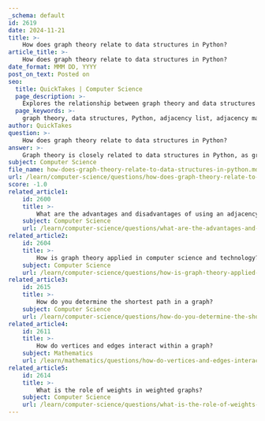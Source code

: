 ```yaml
---
_schema: default
id: 2619
date: 2024-11-21
title: >-
    How does graph theory relate to data structures in Python?
article_title: >-
    How does graph theory relate to data structures in Python?
date_format: MMM DD, YYYY
post_on_text: Posted on
seo:
  title: QuickTakes | Computer Science
  page_description: >-
    Explores the relationship between graph theory and data structures in Python, covering representation techniques, operations, and practical applications of graphs.
  page_keywords: >-
    graph theory, data structures, Python, adjacency list, adjacency matrix, edge list, graph representation, graph operations, depth-first search, breadth-first search, practical applications of graphs, social networks, transportation systems, recommendation engines
author: QuickTakes
question: >-
    How does graph theory relate to data structures in Python?
answer: >-
    Graph theory is closely related to data structures in Python, as graphs themselves are a fundamental data structure used to model relationships and connections between entities. In Python, various data structures can be employed to represent graphs effectively, allowing for efficient storage and manipulation of nodes (vertices) and edges.\n\n### Graph Representation Techniques\n\n1. **Adjacency List**: This is one of the most common ways to represent a graph. It uses a dictionary where each key is a node, and the corresponding value is a set or list of nodes that are directly connected to it. For example:\n   ```python\n   graph = {\n       0: {1, 2},\n       1: {0, 2},\n       2: {0, 1}\n   }\n   ```\n   This representation is efficient in terms of space, especially for sparse graphs.\n\n2. **Adjacency Matrix**: This representation uses a 2D array (or list of lists) to indicate whether pairs of nodes are adjacent. For a graph with `n` nodes, the adjacency matrix will be an `n x n` matrix. For example:\n   ```python\n   graph = [\n       [0, 1, 1],\n       [1, 0, 1],\n       [1, 1, 0]\n   ]\n   ```\n   This method is more space-consuming but allows for quick lookups to check if an edge exists between two nodes.\n\n3. **Edge List**: This is a simple representation where a graph is represented as a list of edges. Each edge can be represented as a tuple of two nodes. For example:\n   ```python\n   edges = [(0, 1), (0, 2), (1, 2)]\n   ```\n\n### Graph Operations\n\nPython allows for various operations on graphs, such as:\n- **Adding and Removing Nodes**: You can easily add or remove nodes from the graph structure.\n- **Modifying Edges**: Edges can be added or removed, and their properties can be modified.\n- **Graph Traversal**: Algorithms like Depth-First Search (DFS) and Breadth-First Search (BFS) can be implemented to explore the graph. For example, a simple DFS implementation in Python might look like this:\n   ```python\n   def dfs(graph, start, visited=None):\n       if visited is None:\n           visited = set()\n       visited.add(start)\n       for neighbor in graph[start]:\n           if neighbor not in visited:\n               dfs(graph, neighbor, visited)\n       return visited\n   ```\n\n### Practical Applications of Graphs\n\nGraphs are widely used in various domains, including:\n- **Social Networks**: Representing users as nodes and their connections as edges.\n- **Transportation Systems**: Modeling routes and connections between locations.\n- **Recommendation Engines**: Analyzing relationships between products and users.\n\n### Conclusion\n\nIn summary, graph theory provides a robust framework for understanding and implementing complex relationships through data structures in Python. By utilizing different representation techniques and operations, developers can effectively model and manipulate graphs to solve real-world problems.
subject: Computer Science
file_name: how-does-graph-theory-relate-to-data-structures-in-python.md
url: /learn/computer-science/questions/how-does-graph-theory-relate-to-data-structures-in-python
score: -1.0
related_article1:
    id: 2600
    title: >-
        What are the advantages and disadvantages of using an adjacency matrix?
    subject: Computer Science
    url: /learn/computer-science/questions/what-are-the-advantages-and-disadvantages-of-using-an-adjacency-matrix
related_article2:
    id: 2604
    title: >-
        How is graph theory applied in computer science and technology?
    subject: Computer Science
    url: /learn/computer-science/questions/how-is-graph-theory-applied-in-computer-science-and-technology
related_article3:
    id: 2615
    title: >-
        How do you determine the shortest path in a graph?
    subject: Computer Science
    url: /learn/computer-science/questions/how-do-you-determine-the-shortest-path-in-a-graph
related_article4:
    id: 2611
    title: >-
        How do vertices and edges interact within a graph?
    subject: Mathematics
    url: /learn/mathematics/questions/how-do-vertices-and-edges-interact-within-a-graph
related_article5:
    id: 2614
    title: >-
        What is the role of weights in weighted graphs?
    subject: Computer Science
    url: /learn/computer-science/questions/what-is-the-role-of-weights-in-weighted-graphs
---
```


&nbsp;